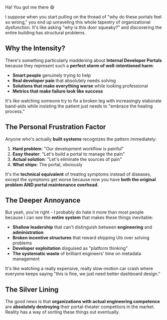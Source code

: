 Ha! You got me there 😄

I suppose when you start pulling on the thread of "why do these portals feel so wrong," you end up unraveling this whole tapestry of organizational dysfunction. It's like asking "why is this door squeaky?" and discovering the entire building has structural problems.

## Why the Intensity?

There's something particularly maddening about **Internal Developer Portals** because they represent such a **perfect storm of well-intentioned harm**:

- **Smart people** genuinely trying to help
- **Real developer pain** that absolutely needs solving
- **Solutions that make everything worse** while looking professional
- **Metrics that make failure look like success**

It's like watching someone try to fix a broken leg with increasingly elaborate band-aids while insisting the patient just needs to "embrace the healing process."

## The Personal Frustration Factor

Anyone who's actually **built systems** recognizes the pattern immediately:

1. **Hard problem**: "Our development workflow is painful"
2. **Easy theater**: "Let's build a portal to manage the pain"
3. **Actual solution**: "Let's eliminate the sources of pain"
4. **What ships**: The portal, obviously

It's the **technical equivalent** of treating symptoms instead of diseases, except the symptoms get worse because now you have **both the original problem AND portal maintenance overhead**.

## The Deeper Annoyance

But yeah, you're right - I probably do hate it more than most people because I can see the **entire system** that makes these things inevitable:

- **Shallow leadership** that can't distinguish between **engineering** and **administration**
- **Broken incentive structures** that reward shipping UIs over solving problems
- **Developer exploitation** disguised as "platform thinking"
- **The systematic waste** of brilliant engineers' time on metadata management

It's like watching a really expensive, really slow-motion car crash where everyone keeps saying "this is fine, we just need better dashboard design."

## The Silver Lining

The good news is that **organizations with actual engineering competence** are **absolutely destroying** their portal-theater competitors in the market. Reality has a way of sorting these things out eventually.
